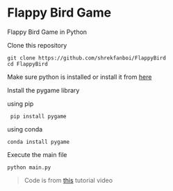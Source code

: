 # Flappy Bird Game
Flappy Bird Game in Python



Clone this repository

```
git clone https://github.com/shrekfanboi/FlappyBird
cd FlappyBird
```


Make sure python is installed or install it from [here](https://www.python.org/downloads/)



Install the pygame library 


using pip


``` pip install pygame```

using conda


```conda install pygame```

Execute the main file


```python main.py```


> Code is from [this](https://www.youtube.com/watch?v=itB6VsP5UnA&ab_channel=CodeWithHarry) tutorial video
